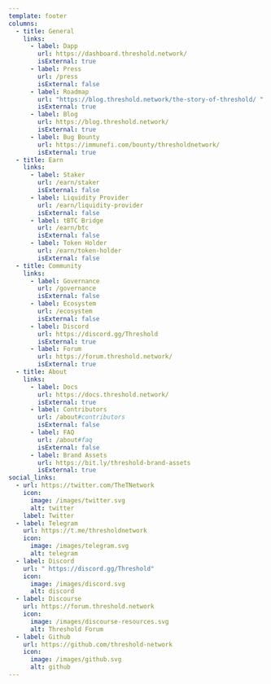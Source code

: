 ```yaml
---
template: footer
columns:
  - title: General
    links:
      - label: Dapp
        url: https://dashboard.threshold.network/
        isExternal: true
      - label: Press
        url: /press
        isExternal: false
      - label: Roadmap
        url: "https://blog.threshold.network/the-story-of-threshold/ "
        isExternal: true
      - label: Blog
        url: https://blog.threshold.network/
        isExternal: true
      - label: Bug Bounty
        url: https://immunefi.com/bounty/thresholdnetwork/
        isExternal: true
  - title: Earn
    links:
      - label: Staker
        url: /earn/staker
        isExternal: false
      - label: Liquidity Provider
        url: /earn/liquidity-provider
        isExternal: false
      - label: tBTC Bridge
        url: /earn/btc
        isExternal: false
      - label: Token Holder
        url: /earn/token-holder
        isExternal: false
  - title: Community
    links:
      - label: Governance
        url: /governance
        isExternal: false
      - label: Ecosystem
        url: /ecosystem
        isExternal: false
      - label: Discord
        url: https://discord.gg/Threshold
        isExternal: true
      - label: Forum
        url: https://forum.threshold.network/
        isExternal: true
  - title: About
    links:
      - label: Docs
        url: https://docs.threshold.network/
        isExternal: true
      - label: Contributors
        url: /about#contributors
        isExternal: false
      - label: FAQ
        url: /about#faq
        isExternal: false
      - label: Brand Assets
        url: https://bit.ly/threshold-brand-assets
        isExternal: true
social_links:
  - url: https://twitter.com/TheTNetwork
    icon:
      image: /images/twitter.svg
      alt: twitter
    label: Twitter
  - label: Telegram
    url: https://t.me/thresholdnetwork
    icon:
      image: /images/telegram.svg
      alt: telegram
  - label: Discord
    url: " https://discord.gg/Threshold"
    icon:
      image: /images/discord.svg
      alt: discord
  - label: Discourse
    url: https://forum.threshold.network
    icon:
      image: /images/discourse-resources.svg
      alt: Threshold Forum
  - label: Github
    url: https://github.com/threshold-network
    icon:
      image: /images/github.svg
      alt: github
---
```


